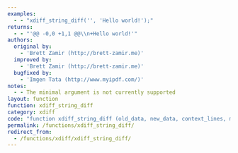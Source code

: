 ```yaml
---
examples:
  - - "xdiff_string_diff('', 'Hello world!');"
returns:
  - - "'@@ -0,0 +1,1 @@\\n+Hello world!'"
authors:
  original by:
    - 'Brett Zamir (http://brett-zamir.me)'
  improved by:
    - 'Brett Zamir (http://brett-zamir.me)'
  bugfixed by:
    - 'Imgen Tata (http://www.myipdf.com/)'
notes:
  - - The minimal argument is not currently supported
layout: function
function: xdiff_string_diff
category: xdiff
code: "function xdiff_string_diff (old_data, new_data, context_lines, minimal) {\n  //  discuss at: http://phpjs.org/functions/xdiff_string_diff\n  // original by: Brett Zamir (http://brett-zamir.me)\n  //    based on: Imgen Tata (http://www.myipdf.com/)\n  // bugfixed by: Imgen Tata (http://www.myipdf.com/)\n  // improved by: Brett Zamir (http://brett-zamir.me)\n  //        note: The minimal argument is not currently supported\n  //   example 1: xdiff_string_diff('', 'Hello world!');\n  //   returns 1: '@@ -0,0 +1,1 @@\\n+Hello world!'\n\n  // (This code was done by Imgen Tata; I have only reformatted for use in php.js)\n\n  // See http://en.wikipedia.org/wiki/Diff#Unified_format\n  var i = 0,\n    j = 0,\n    k = 0,\n    ori_hunk_start, new_hunk_start, ori_hunk_end, new_hunk_end, ori_hunk_line_no, new_hunk_line_no, ori_hunk_size,\n    new_hunk_size,\n    // Potential configuration\n    MAX_CONTEXT_LINES = Number.POSITIVE_INFINITY,\n    MIN_CONTEXT_LINES = 0,\n    DEFAULT_CONTEXT_LINES = 3,\n    //\n    HEADER_PREFIX = '@@ ',\n    HEADER_SUFFIX = ' @@',\n    ORIGINAL_INDICATOR = '-',\n    NEW_INDICATOR = '+',\n    RANGE_SEPARATOR = ',',\n    CONTEXT_INDICATOR = ' ',\n    DELETION_INDICATOR = '-',\n    ADDITION_INDICATOR = '+',\n    ori_lines, new_lines, NEW_LINE = '\\n',\n    /**\n     * Trims string\n     */\n    trim = function (text) {\n      if (typeof text !== 'string') {\n        throw new Error('String parameter required')\n      }\n\n      return text.replace(/(^\\s*)|(\\s*$)/g, '')\n    },\n    /**\n     * Verifies type of arguments\n     */\n    verify_type = function (type) {\n      var args = arguments,\n        args_len = arguments.length,\n        basic_types = ['number', 'boolean', 'string', 'function', 'object', 'undefined'],\n        basic_type, i, j, type_of_type = typeof type\n      if (type_of_type !== 'string' && type_of_type !== 'function') {\n        throw new Error('Bad type parameter')\n      }\n\n      if (args_len < 2) {\n        throw new Error('Too few arguments')\n      }\n\n      if (type_of_type === 'string') {\n        type = trim(type)\n\n        if (type === '') {\n          throw new Error('Bad type parameter')\n        }\n\n        for (j = 0; j < basic_types.length; j++) {\n          basic_type = basic_types[j]\n\n          if (basic_type == type) {\n            for (i = 1; i < args_len; i++) {\n              if (typeof args[i] !== type) {\n                throw new Error('Bad type')\n              }\n            }\n\n            return\n          }\n        }\n\n        throw new Error('Bad type parameter')\n      }\n\n      // Not basic type. we need to use instanceof operator\n      for (i = 1; i < args_len; i++) {\n        if (!(args[i] instanceof type)) {\n          throw new Error('Bad type')\n        }\n      }\n    },\n    /**\n     * Checks if the specified array contains an element with specified value\n     */\n    has_value = function (array, value) {\n      var i\n      verify_type(Array, array)\n\n      for (i = 0; i < array.length; i++) {\n        if (array[i] === value) {\n          return true\n        }\n      }\n\n      return false\n    },\n    /**\n     * Checks the type of arguments\n     * @param {String | Function} type Specifies the desired type\n     * @return {Boolean} Return true if all arguments after the type argument are of specified type. Else false\n     */\n    are_type_of = function (type) {\n      var args = arguments,\n        args_len = arguments.length,\n        basic_types = ['number', 'boolean', 'string', 'function', 'object', 'undefined'],\n        basic_type, i, j, type_of_type = typeof type\n      if (type_of_type !== 'string' && type_of_type !== 'function') {\n        throw new Error('Bad type parameter')\n      }\n\n      if (args_len < 2) {\n        throw new Error('Too few arguments')\n      }\n\n      if (type_of_type === 'string') {\n        type = trim(type)\n\n        if (type === '') {\n          return false\n        }\n\n        for (j = 0; j < basic_types.length; j++) {\n          basic_type = basic_types[j]\n\n          if (basic_type == type) {\n            for (i = 1; i < args_len; i++) {\n              if (typeof args[i] != type) {\n                return false\n              }\n            }\n\n            return true\n          }\n        }\n\n        throw new Error('Bad type parameter')\n      }\n\n      // Not basic type. we need to use instanceof operator\n      for (i = 1; i < args_len; i++) {\n        if (!(args[i] instanceof type)) {\n          return false\n        }\n      }\n\n      return true\n    },\n    /*\n     * Initialize and return an array with specified size and initial value\n     */\n    get_initialized_array = function (array_size, init_value) {\n      var array = [],\n        i\n      verify_type('number', array_size)\n\n      for (i = 0; i < array_size; i++) {\n        array.push(init_value)\n      }\n\n      return array\n    },\n    /**\n     * Splits text into lines and return as a string array\n     */\n    split_into_lines = function (text) {\n      verify_type('string', text)\n\n      if (text === '') {\n        return []\n      }\n      return text.split('\\n')\n    },\n    is_empty_array = function (obj) {\n      return are_type_of(Array, obj) && obj.length === 0\n    },\n    /**\n     * Finds longest common sequence between two sequences\n     * @see {@link http://wordaligned.org/articles/longest-common-subsequence}\n     */\n    find_longest_common_sequence = function (seq1, seq2, seq1_is_in_lcs, seq2_is_in_lcs) {\n      if (!are_type_of(Array, seq1, seq2)) {\n        throw new Error('Array parameters are required')\n      }\n\n      // Deal with edge case\n      if (is_empty_array(seq1) || is_empty_array(seq2)) {\n        return []\n      }\n\n      // Function to calculate lcs lengths\n      var lcs_lens = function (xs, ys) {\n          var i, j, prev,\n            curr = get_initialized_array(ys.length + 1, 0)\n\n          for (i = 0; i < xs.length; i++) {\n            prev = curr.slice(0)\n            for (j = 0; j < ys.length; j++) {\n              if (xs[i] === ys[j]) {\n                curr[j + 1] = prev[j] + 1\n              } else {\n                curr[j + 1] = Math.max(curr[j], prev[j + 1])\n              }\n            }\n          }\n\n          return curr\n        },\n        // Function to find lcs and fill in the array to indicate the optimal longest common sequence\n        find_lcs = function (xs, xidx, xs_is_in, ys) {\n          var i, xb, xe, ll_b, ll_e, pivot, max, yb, ye,\n            nx = xs.length,\n            ny = ys.length\n\n          if (nx === 0) {\n            return []\n          }\n          if (nx === 1) {\n            if (has_value(ys, xs[0])) {\n              xs_is_in[xidx] = true\n              return [xs[0]]\n            }\n            return []\n          }\n          i = Math.floor(nx / 2)\n          xb = xs.slice(0, i)\n          xe = xs.slice(i)\n          ll_b = lcs_lens(xb, ys)\n          ll_e = lcs_lens(xe.slice(0)\n            .reverse(), ys.slice(0)\n            .reverse())\n\n          pivot = 0\n          max = 0\n          for (j = 0; j <= ny; j++) {\n            if (ll_b[j] + ll_e[ny - j] > max) {\n              pivot = j\n              max = ll_b[j] + ll_e[ny - j]\n            }\n          }\n          yb = ys.slice(0, pivot)\n          ye = ys.slice(pivot)\n          return find_lcs(xb, xidx, xs_is_in, yb)\n            .concat(find_lcs(xe, xidx + i, xs_is_in, ye))\n        }\n\n      // Fill in seq1_is_in_lcs to find the optimal longest common subsequence of first sequence\n      find_lcs(seq1, 0, seq1_is_in_lcs, seq2)\n      // Fill in seq2_is_in_lcs to find the optimal longest common subsequence of second sequence and return the result\n      return find_lcs(seq2, 0, seq2_is_in_lcs, seq1)\n    }\n\n  // First, check the parameters\n  if (are_type_of('string', old_data, new_data) === false) {\n    return false\n  }\n\n  if (old_data == new_data) {\n    return ''\n  }\n\n  if (typeof context_lines !== 'number' || context_lines > MAX_CONTEXT_LINES || context_lines < MIN_CONTEXT_LINES) {\n    context_lines = DEFAULT_CONTEXT_LINES\n  }\n\n  ori_lines = split_into_lines(old_data)\n  new_lines = split_into_lines(new_data)\n  var ori_len = ori_lines.length,\n    new_len = new_lines.length,\n    ori_is_in_lcs = get_initialized_array(ori_len, false),\n    new_is_in_lcs = get_initialized_array(new_len, false),\n    lcs_len = find_longest_common_sequence(ori_lines, new_lines, ori_is_in_lcs, new_is_in_lcs)\n    .length,\n    unidiff = ''\n\n  if (lcs_len === 0) {\n    // No common sequence\n    unidiff = HEADER_PREFIX + ORIGINAL_INDICATOR + (ori_len > 0 ? '1' : '0') + RANGE_SEPARATOR + ori_len + ' ' +\n      NEW_INDICATOR + (new_len > 0 ? '1' : '0') + RANGE_SEPARATOR + new_len + HEADER_SUFFIX\n\n    for (i = 0; i < ori_len; i++) {\n      unidiff += NEW_LINE + DELETION_INDICATOR + ori_lines[i]\n    }\n\n    for (j = 0; j < new_len; j++) {\n      unidiff += NEW_LINE + ADDITION_INDICATOR + new_lines[j]\n    }\n\n    return unidiff\n  }\n\n  var leading_context = [],\n    trailing_context = [],\n    actual_leading_context = [],\n    actual_trailing_context = [],\n\n    // Regularize leading context by the context_lines parameter\n    regularize_leading_context = function (context) {\n      if (context.length === 0 || context_lines === 0) {\n        return []\n      }\n\n      var context_start_pos = Math.max(context.length - context_lines, 0)\n\n      return context.slice(context_start_pos)\n    },\n\n    // Regularize trailing context by the context_lines parameter\n    regularize_trailing_context = function (context) {\n      if (context.length === 0 || context_lines === 0) {\n        return []\n      }\n\n      return context.slice(0, Math.min(context_lines, context.length))\n    }\n\n  // Skip common lines in the beginning\n  while (i < ori_len && ori_is_in_lcs[i] === true && new_is_in_lcs[i] === true) {\n    leading_context.push(ori_lines[i])\n    i++\n  }\n\n  j = i\n  // The index in the longest common sequence\n  k = i\n  ori_hunk_start = i\n  new_hunk_start = j\n  ori_hunk_end = i\n  new_hunk_end = j\n\n  while (i < ori_len || j < new_len) {\n    while (i < ori_len && ori_is_in_lcs[i] === false) {\n      i++\n    }\n    ori_hunk_end = i\n\n    while (j < new_len && new_is_in_lcs[j] === false) {\n      j++\n    }\n    new_hunk_end = j\n\n    // Find the trailing context\n    trailing_context = []\n    while (i < ori_len && ori_is_in_lcs[i] === true && j < new_len && new_is_in_lcs[j] === true) {\n      trailing_context.push(ori_lines[i])\n      k++\n      i++\n      j++\n    }\n\n    if (k >= lcs_len || // No more in longest common lines\n      trailing_context.length >= 2 * context_lines) {\n      // Context break found\n      if (trailing_context.length < 2 * context_lines) {\n        // It must be last block of common lines but not a context break\n        trailing_context = []\n\n        // Force break out\n        i = ori_len\n        j = new_len\n\n        // Update hunk ends to force output to the end\n        ori_hunk_end = ori_len\n        new_hunk_end = new_len\n      }\n\n      // Output the diff hunk\n\n      // Trim the leading and trailing context block\n      actual_leading_context = regularize_leading_context(leading_context)\n      actual_trailing_context = regularize_trailing_context(trailing_context)\n\n      ori_hunk_start -= actual_leading_context.length\n      new_hunk_start -= actual_leading_context.length\n      ori_hunk_end += actual_trailing_context.length\n      new_hunk_end += actual_trailing_context.length\n\n      ori_hunk_line_no = ori_hunk_start + 1\n      new_hunk_line_no = new_hunk_start + 1\n      ori_hunk_size = ori_hunk_end - ori_hunk_start\n      new_hunk_size = new_hunk_end - new_hunk_start\n\n      // Build header\n      unidiff += HEADER_PREFIX + ORIGINAL_INDICATOR + ori_hunk_line_no + RANGE_SEPARATOR + ori_hunk_size + ' ' +\n        NEW_INDICATOR + new_hunk_line_no + RANGE_SEPARATOR + new_hunk_size + HEADER_SUFFIX + NEW_LINE\n\n      // Build the diff hunk content\n      while (ori_hunk_start < ori_hunk_end || new_hunk_start < new_hunk_end) {\n        if (ori_hunk_start < ori_hunk_end && ori_is_in_lcs[ori_hunk_start] === true && new_is_in_lcs[\n            new_hunk_start] === true) {\n          // The context line\n          unidiff += CONTEXT_INDICATOR + ori_lines[ori_hunk_start] + NEW_LINE\n          ori_hunk_start++\n          new_hunk_start++\n        } else if (ori_hunk_start < ori_hunk_end && ori_is_in_lcs[ori_hunk_start] === false) {\n          // The deletion line\n          unidiff += DELETION_INDICATOR + ori_lines[ori_hunk_start] + NEW_LINE\n          ori_hunk_start++\n        } else if (new_hunk_start < new_hunk_end && new_is_in_lcs[new_hunk_start] === false) {\n          // The additional line\n          unidiff += ADDITION_INDICATOR + new_lines[new_hunk_start] + NEW_LINE\n          new_hunk_start++\n        }\n      }\n\n      // Update hunk position and leading context\n      ori_hunk_start = i\n      new_hunk_start = j\n      leading_context = trailing_context\n    }\n  }\n\n  // Trim the trailing new line if it exists\n  if (unidiff.length > 0 && unidiff.charAt(unidiff.length) === NEW_LINE) {\n    unidiff = unidiff.slice(0, -1)\n  }\n\n  return unidiff\n}\n"
permalink: /functions/xdiff_string_diff/
redirect_from:
  - /functions/xdiff/xdiff_string_diff/
---
```


<!-- WARNING! This file is auto generated by `npm run web:inject`, do not edit by hand -->
